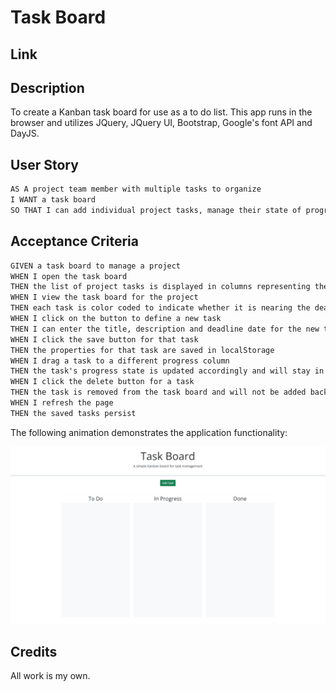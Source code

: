 # Task Board

## Link

## Description
To create a Kanban task board for use as a to do list. This app runs in the browser and utilizes JQuery, JQuery UI, Bootstrap, Google's font API and DayJS. 

## User Story

```md
AS A project team member with multiple tasks to organize
I WANT a task board 
SO THAT I can add individual project tasks, manage their state of progress and track overall project progress accordingly
```

## Acceptance Criteria

```md
GIVEN a task board to manage a project
WHEN I open the task board
THEN the list of project tasks is displayed in columns representing the task progress state (Not Yet Started, In Progress, Completed)
WHEN I view the task board for the project
THEN each task is color coded to indicate whether it is nearing the deadline (yellow) or is overdue (red)
WHEN I click on the button to define a new task
THEN I can enter the title, description and deadline date for the new task into a modal dialog
WHEN I click the save button for that task
THEN the properties for that task are saved in localStorage
WHEN I drag a task to a different progress column
THEN the task's progress state is updated accordingly and will stay in the new column after refreshing
WHEN I click the delete button for a task
THEN the task is removed from the task board and will not be added back after refreshing
WHEN I refresh the page
THEN the saved tasks persist
```

The following animation demonstrates the application functionality:

![A user adds three tasks to the task board and changes the state of two of them to in progress and then completion. The user then deletes the two cards in the done column.](./assets/05-third-party-apis-homework-demo.gif)

## Credits
All work is my own.